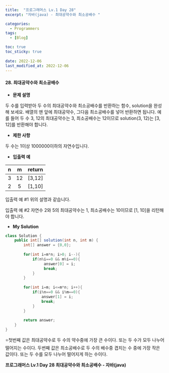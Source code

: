 ```yaml
---
title:  "프로그래머스 Lv.1 Day 28"
excerpt: "자바(java) - 최대공약수와 최소공배수 "

categories:
  - Programmers
tags:
  - [Blog]

toc: true
toc_sticky: true
 
date: 2022-12-06
last_modified_at: 2022-12-06
---
```


#### 28. 최대공약수와 최소공배수


- **문제 설명** 

두 수를 입력받아 두 수의 최대공약수와 최소공배수를 반환하는 함수, solution을 완성해 보세요. 배열의 맨 앞에 최대공약수, 그다음 최소공배수를 넣어 반환하면 됩니다. 예를 들어 두 수 3, 12의 최대공약수는 3, 최소공배수는 12이므로 solution(3, 12)는 [3, 12]를 반환해야 합니다.

- **제한 사항**

두 수는 1이상 1000000이하의 자연수입니다.

- **입출력 예**

|**n**|**m**|**return**|
|:---:|:---:|:---:|
|3|12|[3,12]|
|2|5|[1,10]|

입출력 예 #1
위의 설명과 같습니다.

입출력 예 #2
자연수 2와 5의 최대공약수는 1, 최소공배수는 10이므로 [1, 10]을 리턴해야 합니다.


- **My Solution**

```java
class Solution {
    public int[] solution(int n, int m) {
        int[] answer = {0,0};
        
        for(int i=m*n; i>0; i--){
            if(n%i==0 && m%i==0){
                 answer[0] = i;
                 break;
            }
        }
        
        for(int i=m; i<=m*n; i++){
            if(i%n==0 && i%m==0){
                answer[1] = i;
                break;
            }
        }
        
        return answer;
    }
}
```

⭐첫번째 값은 최대공약수로 두 수의 약수중에 가장 큰 수이다. 또는 두 수가 모두 나누어 떨어지는 수이다. 두번째 값은 최소공배수로 두 수의 배수중 겹치는 수 중에 가장 작은 값이다. 또는 두 수를 모두 나누어 떨어지게 하는 수이다.


**프로그래머스 Lv.1 Day 28 최대공약수와 최소공배수 - 자바(java)**
